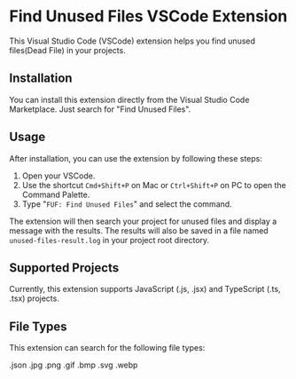 # Find Unused Files VSCode Extension

This Visual Studio Code (VSCode) extension helps you find unused files(Dead File) in your projects.

## Installation

You can install this extension directly from the Visual Studio Code Marketplace. Just search for "Find Unused Files".

## Usage

After installation, you can use the extension by following these steps:

1. Open your VSCode.
2. Use the shortcut `Cmd+Shift+P` on Mac or `Ctrl+Shift+P` on PC to open the Command Palette.
3. Type "`FUF: Find Unused Files`" and select the command.

The extension will then search your project for unused files and display a message with the results. The results will also be saved in a file named `unused-files-result.log` in your project root directory.

## Supported Projects

Currently, this extension supports JavaScript (.js, .jsx) and TypeScript (.ts, .tsx) projects.

## File Types

This extension can search for the following file types:

.json
.jpg
.png
.gif
.bmp
.svg
.webp
